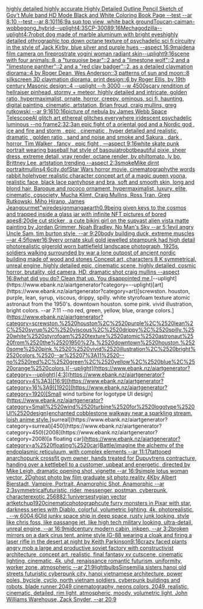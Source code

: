[highly detailed highly accurate Highly Detailed Outline Pencil Sketch of Gov’t Mule band HD Mode Black and White Coloring Book Page  --test --ar 8:10  --test --ar 8:10](https://www.ebank.nz/aiartgenerator?category=highly%2520detailed%2520highly%2520accurate%2520Highly%2520Detailed%2520Outline%2520Pencil%2520Sketch%2520of%2520Gov%E2%80%99t%2520Mule%2520band%2520HD%2520Mode%2520Black%2520and%2520White%2520Coloring%2520Book%2520Page%2520%2520--test%2520--ar%25208%3A10%2520%2520--test%2520--ar%25208%3A10)[1](https://www.ebank.nz/aiartgenerator?category=1)[16:9](https://www.ebank.nz/aiartgenerator?category=16%3A9)[a sup,top view ,white back ground](https://www.ebank.nz/aiartgenerator?category=a%2520sup%2Ctop%2520view%2520%2Cwhite%2520back%2520ground)[Toucan-caiman-wobbegong_hybrid](https://www.ebank.nz/aiartgenerator?category=Toucan-caiman-wobbegong_hybrid)[--uplight](https://www.ebank.nz/aiartgenerator?category=--uplight)[4:3](https://www.ebank.nz/aiartgenerator?category=4%3A3)[SCP-3008](https://www.ebank.nz/aiartgenerator?category=SCP-3008)[9:16](https://www.ebank.nz/aiartgenerator?category=9%3A16)[Mechagodzilla](https://www.ebank.nz/aiartgenerator?category=Mechagodzilla)[--uplight](https://www.ebank.nz/aiartgenerator?category=--uplight)[4:7](https://www.ebank.nz/aiartgenerator?category=4%3A7)[robot dog made of marble aluminum with bright eyes](https://www.ebank.nz/aiartgenerator?category=robot%2520dog%2520made%2520of%2520marble%2520aluminum%2520with%2520bright%2520eyes)[highly detailed othrographic top down octane texture of psychadelic sci fi circuitry in the style of Jack Kirby, blue silver and purple hues --aspect 16:9](https://www.ebank.nz/aiartgenerator?category=highly%2520detailed%2520othrographic%2520top%2520down%2520octane%2520texture%2520of%2520psychadelic%2520sci%2520fi%2520circuitry%2520in%2520the%2520style%2520of%2520Jack%2520Kirby%2C%2520blue%2520silver%2520and%2520purple%2520hues%2520--aspect%252016%3A9)[maiden](https://www.ebank.nz/aiartgenerator?category=maiden)[a film camera on fire](https://www.ebank.nz/aiartgenerator?category=a%2520film%2520camera%2520on%2520fire)[prostrate yogini woman radiant skin](https://www.ebank.nz/aiartgenerator?category=prostrate%2520yogini%2520woman%2520radiant%2520skin)[--uplight](https://www.ebank.nz/aiartgenerator?category=--uplight)[9:16](https://www.ebank.nz/aiartgenerator?category=9%3A16)[scene with four animals::8, a "turquoise bear"::2 and a "limestone wolf"::2 and a "limestone panther"::2 and a "red clay badger"::2, as a detailed claymation diorama::4 by Roger Dean, Wes Anderson::3 patterns of sun and moon::8 silkscreen 3D claymation diorama, print design::6 by Roger Ellis, by 19th century Masonic design::4 --uplight --h 3000 --w 4500](https://www.ebank.nz/aiartgenerator?category=scene%2520with%2520four%2520animals%3A%3A8%2C%2520a%2520%22turquoise%2520bear%22%3A%3A2%2520and%2520a%2520%22limestone%2520wolf%22%3A%3A2%2520and%2520a%2520%22limestone%2520panther%22%3A%3A2%2520and%2520a%2520%22red%2520clay%2520badger%22%3A%3A2%2C%2520as%2520a%2520detailed%2520claymation%2520diorama%3A%3A4%2520by%2520Roger%2520Dean%2C%2520Wes%2520Anderson%3A%3A3%2520patterns%2520of%2520sun%2520and%2520moon%3A%3A8%2520silkscreen%25203D%2520claymation%2520diorama%2C%2520print%2520design%3A%3A6%2520by%2520Roger%2520Ellis%2C%2520by%252019th%2520century%2520Masonic%2520design%3A%3A4%2520--uplight%2520--h%25203000%2520--w%25204500)[scary rendition of hellraiser pinhead, stormy + meteor, highly detailed and intricate, golden ratio, hypermaximalist, ornate, horror, creepy, ominous, sci fi, haunting, digital painting, cinematic, artstation, Brian froud, craig mullins, greg rutkowski --ar 9:16](https://www.ebank.nz/aiartgenerator?category=scary%2520rendition%2520of%2520hellraiser%2520pinhead%2C%2520stormy%2520%2B%2520meteor%2C%2520highly%2520detailed%2520and%2520intricate%2C%2520golden%2520ratio%2C%2520hypermaximalist%2C%2520ornate%2C%2520horror%2C%2520creepy%2C%2520ominous%2C%2520sci%2520fi%2C%2520haunting%2C%2520digital%2520painting%2C%2520cinematic%2C%2520artstation%2C%2520Brian%2520froud%2C%2520craig%2520mullins%2C%2520greg%2520rutkowski%2520--ar%25209%3A16)[10:16](https://www.ebank.nz/aiartgenerator?category=10%3A16)[picture of nebula by James Webb Space Telescope](https://www.ebank.nz/aiartgenerator?category=picture%2520of%2520nebula%2520by%2520James%2520Webb%2520Space%2520Telescope)[AI glitch art ethereal glitches everywhere iridescent psychadelic luminous --no frame](https://www.ebank.nz/aiartgenerator?category=AI%2520glitch%2520art%2520ethereal%2520glitches%2520everywhere%2520iridescent%2520psychadelic%2520luminous%2520--no%2520frame)[2:3](https://www.ebank.nz/aiartgenerator?category=2%3A3)[2:3](https://www.ebank.nz/aiartgenerator?category=2%3A3)[an epic fight of a oriental god and a Nordic god , ice and fire and storm , epic , cinematic , hyper detailed and realistic, dramatic , golden ratio , sand and noise and smoke and Sakura , dark , horror, Tim Walker , fancy , epic fight , —aspect 9:16](https://www.ebank.nz/aiartgenerator?category=an%2520epic%2520fight%2520of%2520a%2520oriental%2520god%2520and%2520a%2520Nordic%2520god%2520%2C%2520ice%2520and%2520fire%2520and%2520storm%2520%2C%2520epic%2520%2C%2520cinematic%2520%2C%2520hyper%2520detailed%2520and%2520realistic%2C%2520dramatic%2520%2C%2520golden%2520ratio%2520%2C%2520sand%2520and%2520noise%2520and%2520smoke%2520and%2520Sakura%2520%2C%2520dark%2520%2C%2520horror%2C%2520Tim%2520Walker%2520%2C%2520fancy%2520%2C%2520epic%2520fight%2520%2C%2520%E2%80%94aspect%25209%3A16)[white skate punk portrait wearing baseball hat style of basquiat](https://www.ebank.nz/aiartgenerator?category=white%2520skate%2520punk%2520portrait%2520wearing%2520baseball%2520hat%2520style%2520of%2520basquiat)[robot](https://www.ebank.nz/aiartgenerator?category=robot)[beautiful pixie, sheer dress, extreme detail, vray render, octane render, by philtomato,  ly bo, Brittney Lee, artstation trending --aspect 2:3](https://www.ebank.nz/aiartgenerator?category=beautiful%2520pixie%2C%2520sheer%2520dress%2C%2520extreme%2520detail%2C%2520vray%2520render%2C%2520octane%2520render%2C%2520by%2520philtomato%2C%2520%2520ly%2520bo%2C%2520Brittney%2520Lee%2C%2520artstation%2520trending%2520--aspect%25202%3A3)[smoke](https://www.ebank.nz/aiartgenerator?category=smoke)[Mike dirnt portrait](https://www.ebank.nz/aiartgenerator?category=Mike%2520dirnt%2520portrait)[mullins](https://www.ebank.nz/aiartgenerator?category=mullins)[4:6](https://www.ebank.nz/aiartgenerator?category=4%3A6)[city,](https://www.ebank.nz/aiartgenerator?category=city%2C)[dof](https://www.ebank.nz/aiartgenerator?category=dof)[Star Wars horror movie, cinematography](https://www.ebank.nz/aiartgenerator?category=Star%2520Wars%2520horror%2520movie%2C%2520cinematography)[the words rabbit hole](https://www.ebank.nz/aiartgenerator?category=the%2520words%2520rabbit%2520hole)[hyper realistic character concept art of a magic queen yoona, realistic face, black lace pantyhose and bra, soft and smooth skin, long and blond hair, Baroque and rococo ornament, hypermaximalist, luxury, elite, cinematic, cgsociety, Mucha Klimt, Craig Mullins, Ross Tran, Greg Rutkowski, Miho Hirano, James Jean](https://www.ebank.nz/aiartgenerator?category=hyper%2520realistic%2520character%2520concept%2520art%2520of%2520a%2520magic%2520queen%2520yoona%2C%2520realistic%2520face%2C%2520black%2520lace%2520pantyhose%2520and%2520bra%2C%2520soft%2520and%2520smooth%2520skin%2C%2520long%2520and%2520blond%2520hair%2C%2520Baroque%2520and%2520rococo%2520ornament%2C%2520hypermaximalist%2C%2520luxury%2C%2520elite%2C%2520cinematic%2C%2520cgsociety%2C%2520Mucha%2520Klimt%2C%2520Craig%2520Mullins%2C%2520Ross%2520Tran%2C%2520Greg%2520Rutkowski%2C%2520Miho%2520Hirano%2C%2520James%2520Jean)[](https://www.ebank.nz/aiartgenerator?category=)[gourmet"](https://www.ebank.nz/aiartgenerator?category=gourmet%22)[wire](https://www.ebank.nz/aiartgenerator?category=wire)[design](https://www.ebank.nz/aiartgenerator?category=design)[manga](https://www.ebank.nz/aiartgenerator?category=manga)[earth](https://www.ebank.nz/aiartgenerator?category=earth)[0.9](https://www.ebank.nz/aiartgenerator?category=0.9)[being given keys to the cosmos and trapped inside a glass jar with infinite NFT pictures of bored apes](https://www.ebank.nz/aiartgenerator?category=being%2520given%2520keys%2520to%2520the%2520cosmos%2520and%2520trapped%2520inside%2520a%2520glass%2520jar%2520with%2520infinite%2520NFT%2520pictures%2520of%2520bored%2520apes)[8:20](https://www.ebank.nz/aiartgenerator?category=8%3A20)[die cut sticker , a cute bikini girl on the sup](https://www.ebank.nz/aiartgenerator?category=die%2520cut%2520sticker%2520%2C%2520a%2520cute%2520bikini%2520girl%2520on%2520the%2520sup)[vast alien vista matte painting by Jordan Grimmer, Noah Bradley, No Man's Sky --ar 5:1](https://www.ebank.nz/aiartgenerator?category=vast%2520alien%2520vista%2520matte%2520painting%2520by%2520Jordan%2520Grimmer%2C%2520Noah%2520Bradley%2C%2520No%2520Man%27s%2520Sky%2520--ar%25205%3A1)[evil angry Uncle Sam, tim burton style, --ar 9:20](https://www.ebank.nz/aiartgenerator?category=evil%2520angry%2520Uncle%2520Sam%2C%2520tim%2520burton%2520style%2C%2520--ar%25209%3A20)[body building duck, extreme muscles —ar 4:5](https://www.ebank.nz/aiartgenerator?category=body%2520building%2520duck%2C%2520extreme%2520muscles%2520%E2%80%94ar%25204%3A5)[flower](https://www.ebank.nz/aiartgenerator?category=flower)[16:9](https://www.ebank.nz/aiartgenerator?category=16%3A9)[very ornate skull gold jewelled steampunk had high detail photorealistic giger](https://www.ebank.nz/aiartgenerator?category=very%2520ornate%2520skull%2520gold%2520jewelled%2520steampunk%2520had%2520high%2520detail%2520photorealistic%2520giger)[old worn battlefield landscape photograph, 1925s, soldiers walking surrounded by war,a lone outpost of ancient nordic building made of wood and stones Concept art, characters 8 K symmetrical, unreal engine, highly detailed  epic, cinematic scene, highly detailed, cosmic horror, brutality, old camera, HD, dramatic shot craig mullins --aspect 16:8](https://www.ebank.nz/aiartgenerator?category=old%2520worn%2520battlefield%2520landscape%2520photograph%2C%25201925s%2C%2520soldiers%2520walking%2520surrounded%2520by%2520war%2Ca%2520lone%2520outpost%2520of%2520ancient%2520nordic%2520building%2520made%2520of%2520wood%2520and%2520stones%2520Concept%2520art%2C%2520characters%25208%2520K%2520symmetrical%2C%2520unreal%2520engine%2C%2520highly%2520detailed%2520%2520epic%2C%2520cinematic%2520scene%2C%2520highly%2520detailed%2C%2520cosmic%2520horror%2C%2520brutality%2C%2520old%2520camera%2C%2520HD%2C%2520dramatic%2520shot%2520craig%2520mullins%2520--aspect%252016%3A8)[what did you do?  Clean that up. You disappointed me.](https://www.ebank.nz/aiartgenerator?category=what%2520did%2520you%2520do%3F%2520%2520Clean%2520that%2520up.%2520You%2520disappointed%2520me.)[--uplight](https://www.ebank.nz/aiartgenerator?category=--uplight)[art](https://www.ebank.nz/aiartgenerator?category=art)[screwston. houston, purple, lean, syrup, viscous, drippy, spilly. white styrofoam texture atomic astronaut from the 1950's. downtown houston. some pink.  vivid illustration, bright colors. --ar 7:11 --no red, green, yellow, blue, orange colors.](https://www.ebank.nz/aiartgenerator?category=screwston.%2520houston%2C%2520purple%2C%2520lean%2C%2520syrup%2C%2520viscous%2C%2520drippy%2C%2520spilly.%2520white%2520styrofoam%2520texture%2520atomic%2520astronaut%2520from%2520the%25201950%27s.%2520downtown%2520houston.%2520some%2520pink.%2520%2520vivid%2520illustration%2C%2520bright%2520colors.%2520--ar%25207%3A11%2520--no%2520red%2C%2520green%2C%2520yellow%2C%2520blue%2C%2520orange%2520colors.)[--uplight](https://www.ebank.nz/aiartgenerator?category=--uplight)[4:3](https://www.ebank.nz/aiartgenerator?category=4%3A3)[16:9](https://www.ebank.nz/aiartgenerator?category=16%3A9)[1920](https://www.ebank.nz/aiartgenerator?category=1920)[Small wind turbine for logotype UI design](https://www.ebank.nz/aiartgenerator?category=Small%2520wind%2520turbine%2520for%2520logotype%2520UI%2520design)[enchanted cobblestone walkway near a sparkling stream. loish anime style.](https://www.ebank.nz/aiartgenerator?category=enchanted%2520cobblestone%2520walkway%2520near%2520a%2520sparkling%2520stream.%2520loish%2520anime%2520style.)[surreal](https://www.ebank.nz/aiartgenerator?category=surreal)[450](https://www.ebank.nz/aiartgenerator?category=450)[2008](https://www.ebank.nz/aiartgenerator?category=2008)[a floating car](https://www.ebank.nz/aiartgenerator?category=a%2520floating%2520car)[Battle](https://www.ebank.nz/aiartgenerator?category=Battle)[/imagine the alchemy of the endoplasmic reticuluum, with complex elements --ar 11:17](https://www.ebank.nz/aiartgenerator?category=/imagine%2520the%2520alchemy%2520of%2520the%2520endoplasmic%2520reticuluum%2C%2520with%2520complex%2520elements%2520--ar%252011%3A17)[tattooed anarchopunk crossfit gym owner, hands treated for Dupuytrens contracture, handing over a kettlebell to a customer, upbeat and energetic, directed by Mike Leigh, dramatic opening shot, vignette  --ar 16:9](https://www.ebank.nz/aiartgenerator?category=tattooed%2520anarchopunk%2520crossfit%2520gym%2520owner%2C%2520hands%2520treated%2520for%2520Dupuytrens%2520contracture%2C%2520handing%2520over%2520a%2520kettlebell%2520to%2520a%2520customer%2C%2520upbeat%2520and%2520energetic%2C%2520directed%2520by%2520Mike%2520Leigh%2C%2520dramatic%2520opening%2520shot%2C%2520vignette%2520%2520--ar%252016%3A9)[simple lotus woman vector, 2D](https://www.ebank.nz/aiartgenerator?category=simple%2520lotus%2520woman%2520vector%2C%25202D)[ghost photo  bw film  graduate sit photo reality 4K](https://www.ebank.nz/aiartgenerator?category=ghost%2520photo%2520%2520bw%2520film%2520%2520graduate%2520sit%2520photo%2520reality%25204K)[by Albert Bierstadt, Vampire, Portrait, Anamorphic Shot, Anamorphic --ar 2:3](https://www.ebank.nz/aiartgenerator?category=by%2520Albert%2520Bierstadt%2C%2520Vampire%2C%2520Portrait%2C%2520Anamorphic%2520Shot%2C%2520Anamorphic%2520--ar%25202%3A3)[symmetrical](https://www.ebank.nz/aiartgenerator?category=symmetrical)[futuristic, rider, messenger, postman, cyberpunk, character](https://www.ebank.nz/aiartgenerator?category=futuristic%2C%2520rider%2C%2520messenger%2C%2520postman%2C%2520cyberpunk%2C%2520character)[exotic,](https://www.ebank.nz/aiartgenerator?category=exotic%2C)[256](https://www.ebank.nz/aiartgenerator?category=256)[88](https://www.ebank.nz/aiartgenerator?category=88)[2:1](https://www.ebank.nz/aiartgenerator?category=2%3A1)[universe](https://www.ebank.nz/aiartgenerator?category=universe)[stygian vector art](https://www.ebank.nz/aiartgenerator?category=stygian%2520vector%2520art)[ketchup](https://www.ebank.nz/aiartgenerator?category=ketchup)[1920](https://www.ebank.nz/aiartgenerator?category=1920)[cinematic](https://www.ebank.nz/aiartgenerator?category=cinematic)[photograph](https://www.ebank.nz/aiartgenerator?category=photograph)[cute furry monsters in Pixar with star, darkness series with Diablo, colorful, volumetric lighting, 4k, photorealistic, , --w 600](https://www.ebank.nz/aiartgenerator?category=cute%2520furry%2520monsters%2520in%2520Pixar%2520with%2520star%2C%2520darkness%2520series%2520with%2520Diablo%2C%2520colorful%2C%2520volumetric%2520lighting%2C%25204k%2C%2520photorealistic%2C%2520%2C%2520--w%2520600)[4:6](https://www.ebank.nz/aiartgenerator?category=4%3A6)[Old junky space ship in deep space, rusty junk looking, style like chris foss, like passange jet, like high tech military looking, ultra-detail, unreal engine, --ar 16:9](https://www.ebank.nz/aiartgenerator?category=Old%2520junky%2520space%2520ship%2520in%2520deep%2520space%2C%2520rusty%2520junk%2520looking%2C%2520style%2520like%2520chris%2520foss%2C%2520like%2520passange%2520jet%2C%2520like%2520high%2520tech%2520military%2520looking%2C%2520ultra-detail%2C%2520unreal%2520engine%2C%2520--ar%252016%3A9)[midcentury modern cabin, inkpen, --ar 3:2](https://www.ebank.nz/aiartgenerator?category=midcentury%2520modern%2520cabin%2C%2520inkpen%2C%2520--ar%25203%3A2)[broken mirrors on a dark cirus tent. anime style](https://www.ebank.nz/aiartgenerator?category=broken%2520mirrors%2520on%2520a%2520dark%2520cirus%2520tent.%2520anime%2520style)[,](https://www.ebank.nz/aiartgenerator?category=%2C)[IG-88 wearing a cloak and firing a laser rifle in the desert at night by Keith Parkinson](https://www.ebank.nz/aiartgenerator?category=IG-88%2520wearing%2520a%2520cloak%2520and%2520firing%2520a%2520laser%2520rifle%2520in%2520the%2520desert%2520at%2520night%2520by%2520Keith%2520Parkinson)[9:16](https://www.ebank.nz/aiartgenerator?category=9%3A16)[crazy faced plants angry mob a large and productive soviet factory with constructivist architecture, concept art, realistic, final fantasy xv cutscene, cinematic lighting, cinematic, 4k, uhd, renaissance romantic futurism, uniformity, worker zone, atmospheric --ar 21:9](https://www.ebank.nz/aiartgenerator?category=crazy%2520faced%2520plants%2520angry%2520mob%2520a%2520large%2520and%2520productive%2520soviet%2520factory%2520with%2520constructivist%2520architecture%2C%2520concept%2520art%2C%2520realistic%2C%2520final%2520fantasy%2520xv%2520cutscene%2C%2520cinematic%2520lighting%2C%2520cinematic%2C%25204k%2C%2520uhd%2C%2520renaissance%2520romantic%2520futurism%2C%2520uniformity%2C%2520worker%2520zone%2C%2520atmospheric%2520--ar%252021%3A9)[light](https://www.ebank.nz/aiartgenerator?category=light)[bulbs](https://www.ebank.nz/aiartgenerator?category=bulbs)[Sinsemilia sisters  hanoi old streets futuristic cyberpunk city, hanoi vietnamese architecture, power poles, bycicle, cyclo, north vietnam soldiers, cyberpunk buildings and robots, blade runner 2049 cinematography, neons colors, 2049, realistic, cinematic, detailed, rim light, atmospheric, moody, volumetric light, John Williams Warehouse, Zack Snyder, --ar 20:9](https://www.ebank.nz/aiartgenerator?category=Sinsemilia%2520sisters%2520%2520hanoi%2520old%2520streets%2520futuristic%2520cyberpunk%2520city%2C%2520hanoi%2520vietnamese%2520architecture%2C%2520power%2520poles%2C%2520bycicle%2C%2520cyclo%2C%2520north%2520vietnam%2520soldiers%2C%2520cyberpunk%2520buildings%2520and%2520robots%2C%2520blade%2520runner%25202049%2520cinematography%2C%2520neons%2520colors%2C%25202049%2C%2520realistic%2C%2520cinematic%2C%2520detailed%2C%2520rim%2520light%2C%2520atmospheric%2C%2520moody%2C%2520volumetric%2520light%2C%2520John%2520Williams%2520Warehouse%2C%2520Zack%2520Snyder%2C%2520--ar%252020%3A9)